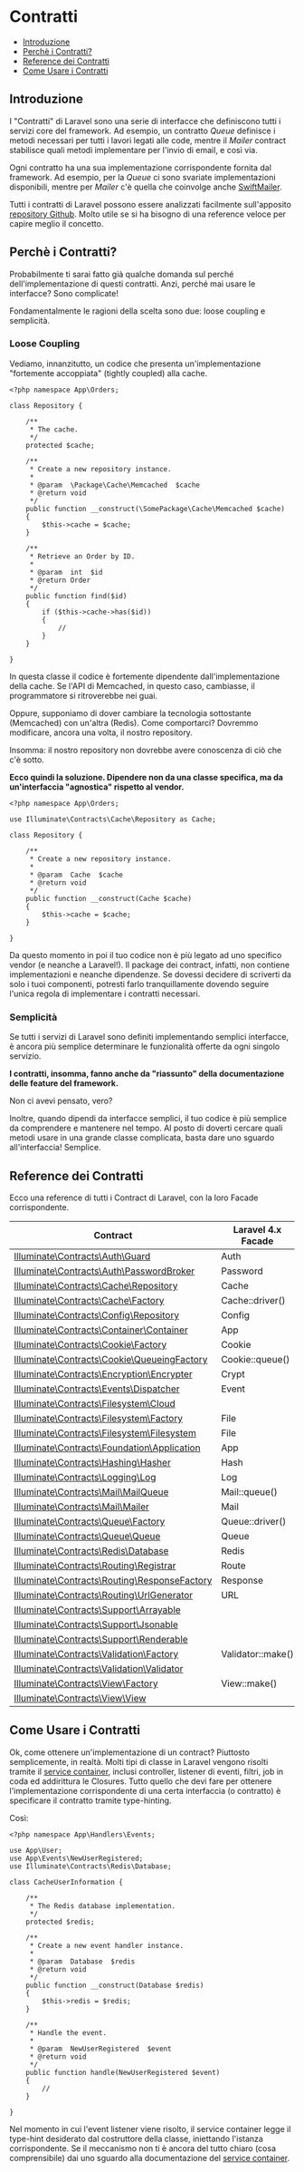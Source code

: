 # Contratti

- [Introduzione](#introduction)
- [Perchè i Contratti?](#perche-contratti)
- [Reference dei Contratti](#reference-contratti)
- [Come Usare i Contratti](#come-usare-i-contratti)

<a name="introduction"></a>
## Introduzione

I "Contratti" di Laravel sono una serie di interfacce che definiscono tutti i servizi core del framework. Ad esempio, un contratto _Queue_ definisce i metodi necessari per tutti i lavori legati alle code, mentre il _Mailer_ contract stabilisce quali metodi implementare per l'invio di email, e così via.

Ogni contratto ha una sua implementazione corrispondente fornita dal framework. Ad esempio, per la _Queue_ ci sono svariate implementazioni disponibili, mentre per _Mailer_ c'è quella che coinvolge anche [SwiftMailer](http://swiftmailer.org/).

Tutti i contratti di Laravel possono essere analizzati facilmente sull'apposito [repository Github](https://github.com/illuminate/contracts). Molto utile se si ha bisogno di una reference veloce per capire meglio il concetto.

<a name="perche-contratti"></a>
## Perchè i Contratti?

Probabilmente ti sarai fatto già qualche domanda sul perché dell'implementazione di questi contratti. Anzi, perché mai usare le interfacce? Sono complicate!

Fondamentalmente le ragioni della scelta sono due: loose coupling e semplicità.

### Loose Coupling

Vediamo, innanzitutto, un codice che presenta un'implementazione "fortemente accoppiata" (tightly coupled) alla cache.

	<?php namespace App\Orders;

	class Repository {

		/**
		 * The cache.
		 */
		protected $cache;

		/**
		 * Create a new repository instance.
		 *
		 * @param  \Package\Cache\Memcached  $cache
		 * @return void
		 */
		public function __construct(\SomePackage\Cache\Memcached $cache)
		{
			$this->cache = $cache;
		}

		/**
		 * Retrieve an Order by ID.
		 *
		 * @param  int  $id
		 * @return Order
		 */
		public function find($id)
		{
			if ($this->cache->has($id))
			{
				//
			}
		}

	}

In questa classe il codice è fortemente dipendente dall'implementazione della cache. Se l'API di Memcached, in questo caso, cambiasse, il programmatore si ritroverebbe nei guai.

Oppure, supponiamo di dover cambiare la tecnologia sottostante (Memcached) con un'altra (Redis). Come comportarci? Dovremmo modificare, ancora una volta, il nostro repository.

Insomma: il nostro repository non dovrebbe avere conoscenza di ciò che c'è sotto.

**Ecco quindi la soluzione. Dipendere non da una classe specifica, ma da un'interfaccia "agnostica" rispetto al vendor.**

	<?php namespace App\Orders;

	use Illuminate\Contracts\Cache\Repository as Cache;

	class Repository {

		/**
		 * Create a new repository instance.
		 *
		 * @param  Cache  $cache
		 * @return void
		 */
		public function __construct(Cache $cache)
		{
			$this->cache = $cache;
		}

	}

Da questo momento in poi il tuo codice non è più legato ad uno specifico vendor (e neanche a Laravel!). Il package dei contract, infatti, non contiene implementazioni e neanche dipendenze. Se dovessi decidere di scriverti da solo i tuoi componenti, potresti farlo tranquillamente dovendo seguire l'unica regola di implementare i contratti necessari.

### Semplicità

Se tutti i servizi di Laravel sono definiti implementando semplici interfacce, è ancora più semplice determinare le funzionalità offerte da ogni singolo servizio.

**I contratti, insomma, fanno anche da "riassunto" della documentazione delle feature del framework.**

Non ci avevi pensato, vero?

Inoltre, quando dipendi da interfacce semplici, il tuo codice è più semplice da comprendere e mantenere nel tempo. Al posto di doverti cercare quali metodi usare in una grande classe complicata, basta dare uno sguardo all'interfaccia! Semplice.

<a name="reference-contratti"></a>
## Reference dei Contratti

Ecco una reference di tutti i Contract di Laravel, con la loro Facade corrispondente.

Contract  |  Laravel 4.x Facade
------------- | -------------
[Illuminate\Contracts\Auth\Guard](https://github.com/illuminate/contracts/blob/master/Auth/Guard.php)  |  Auth
[Illuminate\Contracts\Auth\PasswordBroker](https://github.com/illuminate/contracts/blob/master/Auth/PasswordBroker.php)  |  Password
[Illuminate\Contracts\Cache\Repository](https://github.com/illuminate/contracts/blob/master/Cache/Repository.php) | Cache
[Illuminate\Contracts\Cache\Factory](https://github.com/illuminate/contracts/blob/master/Cache/Factory.php) | Cache::driver()
[Illuminate\Contracts\Config\Repository](https://github.com/illuminate/contracts/blob/master/Config/Repository.php) | Config
[Illuminate\Contracts\Container\Container](https://github.com/illuminate/contracts/blob/master/Container/Container.php) | App
[Illuminate\Contracts\Cookie\Factory](https://github.com/illuminate/contracts/blob/master/Cookie/Factory.php) | Cookie
[Illuminate\Contracts\Cookie\QueueingFactory](https://github.com/illuminate/contracts/blob/master/Cookie/QueueingFactory.php) | Cookie::queue()
[Illuminate\Contracts\Encryption\Encrypter](https://github.com/illuminate/contracts/blob/master/Encryption/Encrypter.php) | Crypt
[Illuminate\Contracts\Events\Dispatcher](https://github.com/illuminate/contracts/blob/master/Events/Dispatcher.php) | Event
[Illuminate\Contracts\Filesystem\Cloud](https://github.com/illuminate/contracts/blob/master/Filesystem/Cloud.php) | &nbsp;
[Illuminate\Contracts\Filesystem\Factory](https://github.com/illuminate/contracts/blob/master/Filesystem/Factory.php) | File
[Illuminate\Contracts\Filesystem\Filesystem](https://github.com/illuminate/contracts/blob/master/Filesystem/Filesystem.php) | File
[Illuminate\Contracts\Foundation\Application](https://github.com/illuminate/contracts/blob/master/Foundation/Application.php) | App
[Illuminate\Contracts\Hashing\Hasher](https://github.com/illuminate/contracts/blob/master/Hashing/Hasher.php) | Hash
[Illuminate\Contracts\Logging\Log](https://github.com/illuminate/contracts/blob/master/Logging/Log.php) | Log
[Illuminate\Contracts\Mail\MailQueue](https://github.com/illuminate/contracts/blob/master/Mail/MailQueue.php) | Mail::queue()
[Illuminate\Contracts\Mail\Mailer](https://github.com/illuminate/contracts/blob/master/Mail/Mailer.php) | Mail
[Illuminate\Contracts\Queue\Factory](https://github.com/illuminate/contracts/blob/master/Queue/Factory.php) | Queue::driver()
[Illuminate\Contracts\Queue\Queue](https://github.com/illuminate/contracts/blob/master/Queue/Queue.php) | Queue
[Illuminate\Contracts\Redis\Database](https://github.com/illuminate/contracts/blob/master/Redis/Database.php) | Redis
[Illuminate\Contracts\Routing\Registrar](https://github.com/illuminate/contracts/blob/master/Routing/Registrar.php) | Route
[Illuminate\Contracts\Routing\ResponseFactory](https://github.com/illuminate/contracts/blob/master/Routing/ResponseFactory.php) | Response
[Illuminate\Contracts\Routing\UrlGenerator](https://github.com/illuminate/contracts/blob/master/Routing/UrlGenerator.php) | URL
[Illuminate\Contracts\Support\Arrayable](https://github.com/illuminate/contracts/blob/master/Support/Arrayable.php) | &nbsp;
[Illuminate\Contracts\Support\Jsonable](https://github.com/illuminate/contracts/blob/master/Support/Jsonable.php) | &nbsp;
[Illuminate\Contracts\Support\Renderable](https://github.com/illuminate/contracts/blob/master/Support/Renderable.php) | &nbsp;
[Illuminate\Contracts\Validation\Factory](https://github.com/illuminate/contracts/blob/master/Validation/Factory.php) | Validator::make()
[Illuminate\Contracts\Validation\Validator](https://github.com/illuminate/contracts/blob/master/Validation/Validator.php) | &nbsp;
[Illuminate\Contracts\View\Factory](https://github.com/illuminate/contracts/blob/master/View/Factory.php) | View::make()
[Illuminate\Contracts\View\View](https://github.com/illuminate/contracts/blob/master/View/View.php) | &nbsp;

<a name="come-usare-i-contratti"></a>
## Come Usare i Contratti

Ok, come ottenere un'implementazione di un contract? Piuttosto semplicemente, in realtà. Molti tipi di classe in Laravel vengono risolti tramite il [service container](/container), inclusi controller, listener di eventi, filtri, job in coda ed addirittura le Closures. Tutto quello che devi fare per ottenere l'implementazione corrispondente di una certa interfaccia (o contratto) è specificare il contratto tramite type-hinting.

Così:

	<?php namespace App\Handlers\Events;

	use App\User;
	use App\Events\NewUserRegistered;
	use Illuminate\Contracts\Redis\Database;

	class CacheUserInformation {

		/**
		 * The Redis database implementation.
		 */
		protected $redis;

		/**
		 * Create a new event handler instance.
		 *
		 * @param  Database  $redis
		 * @return void
		 */
		public function __construct(Database $redis)
		{
			$this->redis = $redis;
		}

		/**
		 * Handle the event.
		 *
		 * @param  NewUserRegistered  $event
		 * @return void
		 */
		public function handle(NewUserRegistered $event)
		{
			//
		}

	}

Nel momento in cui l'event listener viene risolto, il service container legge il type-hint desiderato dal costruttore della classe, iniettando l'istanza corrispondente. Se il meccanismo non ti è ancora del tutto chiaro (cosa comprensibile) dai uno sguardo alla documentazione del [service container](/container).
